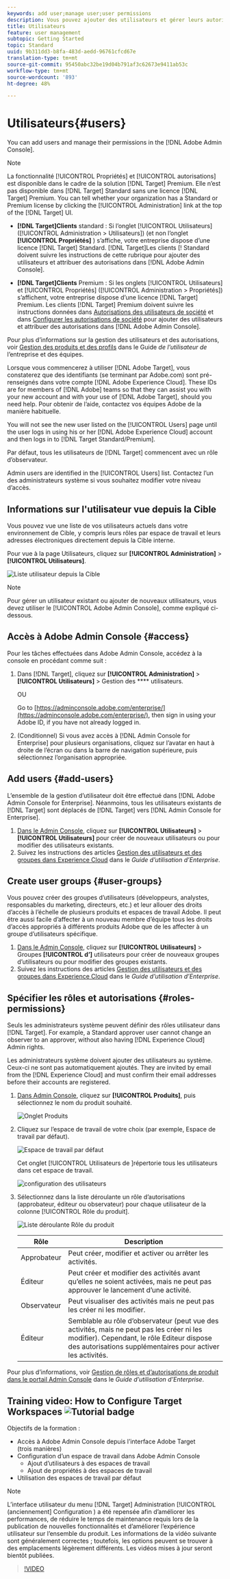 ```yaml
---
keywords: add user;manage user;user permissions
description: Vous pouvez ajouter des utilisateurs et gérer leurs autorisations dans Adobe Admin Console.
title: Utilisateurs
feature: user management
subtopic: Getting Started
topic: Standard
uuid: 9b311dd3-b8fa-483d-aedd-96761cfcd67e
translation-type: tm+mt
source-git-commit: 95450abc32be19d04b791af3c62673e9411ab53c
workflow-type: tm+mt
source-wordcount: '893'
ht-degree: 48%

---
```



# Utilisateurs{#users}

You can add users and manage their permissions in the [!DNL Adobe Admin Console].

>[!NOTE]
>
>La fonctionnalité [!UICONTROL Propriétés] et [!UICONTROL autorisations] est disponible dans le cadre de la solution [!DNL Target] Premium. Elle n’est pas disponible dans [!DNL Target] Standard sans une licence [!DNL Target] Premium.
>You can tell whether your organization has a Standard or Premium license by clicking the [!UICONTROL Administration] link at the top of the [!DNL Target] UI.
>
>* **[!DNL Target]Clients** standard : Si l’onglet [!UICONTROL Utilisateurs] ([!UICONTROL Administration > Utilisateurs]) (et non l’onglet **[!UICONTROL Propriétés]** ) s’affiche, votre entreprise dispose d’une licence [!DNL Target] Standard. [!DNL Target]Les clients [! Standard doivent suivre les instructions de cette rubrique pour ajouter des utilisateurs et attribuer des autorisations dans [!DNL Adobe Admin Console].
   >
   >
* **[!DNL Target]Clients** Premium : Si les onglets [!UICONTROL Utilisateurs] et [!UICONTROL Propriétés] ([!UICONTROL Administration > Propriétés]) s’affichent, votre entreprise dispose d’une licence [!DNL Target] Premium. Les clients [!DNL Target] Premium doivent suivre les instructions données dans [Autorisations des utilisateurs de société](/help/administrating-target/c-user-management/property-channel/property-channel.md) et dans [Configurer les autorisations de société](/help/administrating-target/c-user-management/property-channel/properties-overview.md) pour ajouter des utilisateurs et attribuer des autorisations dans [!DNL Adobe Admin Console].
>
>
Pour plus d’informations sur la gestion des utilisateurs et des autorisations, voir [Gestion des produits et des profils](https://helpx.adobe.com/enterprise/using/manage-products-and-profiles.html) dans le Guide *de l’utilisateur de* l’entreprise et des équipes.

Lorsque vous commencerez à utiliser [!DNL Adobe Target], vous constaterez que des identifiants (se terminant par Adobe.com) sont pré-renseignés dans votre compte [!DNL Adobe Experience Cloud]. These IDs are for members of [!DNL Adobe] teams so that they can assist you with your new account and with your use of [!DNL Adobe Target], should you need help. Pour obtenir de l’aide, contactez vos équipes Adobe de la manière habituelle.

You will not see the new user listed on the [!UICONTROL Users] page until the user logs in using his or her [!DNL Adobe Experience Cloud] account and then logs in to [!DNL Target Standard/Premium].

Par défaut, tous les utilisateurs de [!DNL Target] commencent avec un rôle d’observateur.

Admin users are identified in the [!UICONTROL Users] list. Contactez l’un des administrateurs système si vous souhaitez modifier votre niveau d’accès.

## Informations sur l&#39;utilisateur vue depuis la Cible

Vous pouvez vue une liste de vos utilisateurs actuels dans votre environnement de Cible, y compris leurs rôles par espace de travail et leurs adresses électroniques directement depuis la Cible interne.

Pour vue à la page Utilisateurs, cliquez sur **[!UICONTROL Administration]** > **[!UICONTROL Utilisateurs]**.

![Liste utilisateur depuis la Cible](/help/administrating-target/c-user-management/c-user-management/assets/user-list-target.png)

>[!NOTE]
>
>Pour gérer un utilisateur existant ou ajouter de nouveaux utilisateurs, vous devez utiliser le [!UICONTROL Adobe Admin Console], comme expliqué ci-dessous.

## Accès à Adobe Admin Console {#access}

Pour les tâches effectuées dans Adobe Admin Console, accédez à la console en procédant comme suit :

1. Dans [!DNL Target], cliquez sur **[!UICONTROL Administration]** > **[!UICONTROL Utilisateurs]** > Gestion des **** utilisateurs.

   OU

   Go to [https://adminconsole.adobe.com/enterprise/](https://adminconsole.adobe.com/enterprise/), then sign in using your Adobe ID, if you have not already logged in.

1. (Conditionnel) Si vous avez accès à [!DNL Admin Console for Enterprise] pour plusieurs organisations, cliquez sur l’avatar en haut à droite de l’écran ou dans la barre de navigation supérieure, puis sélectionnez l’organisation appropriée.

## Add users {#add-users}

L’ensemble de la gestion d’utilisateur doit être effectué dans [!DNL Adobe Admin Console for Enterprise]. Néanmoins, tous les utilisateurs existants de [!DNL Target] sont déplacés de [!DNL Target] vers [!DNL Admin Console for Enterprise].

1. [Dans le Admin Console](/help/administrating-target/c-user-management/c-user-management/user-management.md#section_79796E0227D048F59BAE0AB02E544EBE), cliquez sur **[!UICONTROL Utilisateurs]** > **[!UICONTROL Utilisateurs]** pour créer de nouveaux utilisateurs ou pour modifier des utilisateurs existants.
1. Suivez les instructions des articles [Gestion des utilisateurs et des groupes dans Experience Cloud](https://helpx.adobe.com/enterprise/help/users.html) dans le *Guide d’utilisation d’Enterprise*.

## Create user groups {#user-groups}

Vous pouvez créer des groupes d’utilisateurs (développeurs, analystes, responsables du marketing, directeurs, etc.) et leur allouer des droits d’accès à l’échelle de plusieurs produits et espaces de travail Adobe. Il peut être aussi facile d’affecter à un nouveau membre d’équipe tous les droits d’accès appropriés à différents produits Adobe que de les affecter à un groupe d’utilisateurs spécifique.

1. [Dans le Admin Console](/help/administrating-target/c-user-management/c-user-management/user-management.md#section_79796E0227D048F59BAE0AB02E544EBE), cliquez sur **[!UICONTROL Utilisateurs]** > Groupes **[!UICONTROL d’]** utilisateurs pour créer de nouveaux groupes d’utilisateurs ou pour modifier des groupes existants.
1. Suivez les instructions des articles [Gestion des utilisateurs et des groupes dans Experience Cloud](https://helpx.adobe.com/enterprise/help/users.html) dans le *Guide d’utilisation d’Enterprise*.

## Spécifier les rôles et autorisations {#roles-permissions}

Seuls les administrateurs système peuvent définir des rôles utilisateur dans [!DNL Target]. For example, a Standard approver user cannot change an observer to an approver, without also having [!DNL Experience Cloud] Admin rights.

Les administrateurs système doivent ajouter des utilisateurs au système. Ceux-ci ne sont pas automatiquement ajoutés. They are invited by email from the [!DNL Experience Cloud] and must confirm their email addresses before their accounts are registered.

1. [Dans Admin Console](/help/administrating-target/c-user-management/c-user-management/user-management.md#section_79796E0227D048F59BAE0AB02E544EBE), cliquez sur **[!UICONTROL Produits]**, puis sélectionnez le nom du produit souhaité.

   ![Onglet Produits](/help/administrating-target/c-user-management/c-user-management/assets/workspace-publisher.png)

1. Cliquez sur l’espace de travail de votre choix (par exemple, Espace de travail par défaut).

   ![Espace de travail par défaut](/help/administrating-target/c-user-management/c-user-management/assets/default-workspace-new.png)

   Cet onglet [!UICONTROL Utilisateurs de ]répertorie tous les utilisateurs dans cet espace de travail.

   ![configuration des utilisateurs](/help/administrating-target/c-user-management/c-user-management/assets/configuration_users-new-publisher.png)

1. Sélectionnez dans la liste déroulante un rôle d’autorisations (approbateur, éditeur ou observateur) pour chaque utilisateur de la colonne [!UICONTROL Rôle du produit].

   ![Liste déroulante Rôle du produit](/help/administrating-target/c-user-management/c-user-management/assets/product-role-new.png)

   | Rôle | Description |
   |--- |--- |
   | Approbateur | Peut créer, modifier et activer ou arrêter les activités. |
   | Éditeur | Peut créer et modifier des activités avant qu’elles ne soient activées, mais ne peut pas approuver le lancement d’une activité. |
   | Observateur | Peut visualiser des activités mais ne peut pas les créer ni les modifier. |
   | Éditeur | Semblable au rôle d’observateur (peut vue des activités, mais ne peut pas les créer ni les modifier). Cependant, le rôle Editeur dispose des autorisations supplémentaires pour activer les activités. |

Pour plus d’informations, voir [Gestion de rôles et d’autorisations de produit dans le portail Admin Console](https://helpx.adobe.com/enterprise/help/manage-permissions-and-roles.html) dans le *Guide d’utilisation d’Enterprise*.

## Training video: How to Configure Target Workspaces ![Tutorial badge](/help/assets/tutorial.png)

Objectifs de la formation :

* Accès à Adobe Admin Console depuis l’interface Adobe Target (trois manières)
* Configuration d’un espace de travail dans Adobe Admin Console
   * Ajout d’utilisateurs à des espaces de travail
   * Ajout de propriétés à des espaces de travail
* Utilisation des espaces de travail par défaut

>[!NOTE]
>
>L’interface utilisateur du menu [!DNL Target] Administration [!UICONTROL (anciennement] Configuration ) a été repensée afin d’améliorer les performances, de réduire le temps de maintenance requis lors de la publication de nouvelles fonctionnalités et d’améliorer l’expérience utilisateur sur l’ensemble du produit. Les informations de la vidéo suivante sont généralement correctes ; toutefois, les options peuvent se trouver à des emplacements légèrement différents. Les vidéos mises à jour seront bientôt publiées.

>[!VIDEO](https://video.tv.adobe.com/v/19463/)
